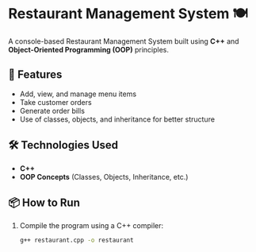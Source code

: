 # Restaurant Management System 🍽️

A console-based Restaurant Management System built using **C++** and **Object-Oriented Programming (OOP)** principles.

## 🚀 Features
- Add, view, and manage menu items
- Take customer orders
- Generate order bills
- Use of classes, objects, and inheritance for better structure

## 🛠️ Technologies Used
- **C++**
- **OOP Concepts** (Classes, Objects, Inheritance, etc.)

## 📦 How to Run
1. Compile the program using a C++ compiler:
   ```bash
   g++ restaurant.cpp -o restaurant
